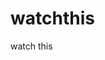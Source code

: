 watchthis
=========

watch this













































































































































































